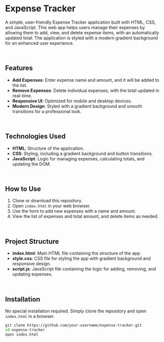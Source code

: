 # Expense Tracker

A simple, user-friendly Expense Tracker application built with HTML, CSS, and JavaScript. This web app helps users manage their expenses by allowing them to add, view, and delete expense items, with an automatically updated total. The application is styled with a modern gradient background for an enhanced user experience.

<br>

## Features

- **Add Expenses**: Enter expense name and amount, and it will be added to the list.
- **Remove Expenses**: Delete individual expenses, with the total updated in real-time.
- **Responsive UI**: Optimized for mobile and desktop devices.
- **Modern Design**: Styled with a gradient background and smooth transitions for a professional look.

<br>

## Technologies Used

- **HTML**: Structure of the application.
- **CSS**: Styling, including a gradient background and button transitions.
- **JavaScript**: Logic for managing expenses, calculating totals, and updating the DOM.

<br>

## How to Use

1. Clone or download this repository.
2. Open `index.html` in your web browser.
3. Use the form to add new expenses with a name and amount.
4. View the list of expenses and total amount, and delete items as needed.

<br>

## Project Structure

- **index.html**: Main HTML file containing the structure of the app.
- **style.css**: CSS file for styling the app with gradient background and responsive design.
- **script.js**: JavaScript file containing the logic for adding, removing, and updating expenses.

<br>

## Installation

No special installation required. Simply clone the repository and open `index.html` in a browser.

```bash
git clone https://github.com/your-username/expense-tracker.git
cd expense-tracker
open index.html
